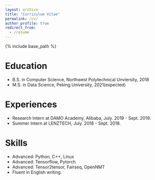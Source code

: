 ```yaml
---
layout: archive
title: "Curriculum Vitae"
permalink: /cv/
author_profile: true
redirect_from:
  - /resume
---
```


{% include base_path %}

Education
======
* B.S. in Computer Science, Northwest Polytechnical Unviersity, 2018
* M.S. in Data Science, Peking University, 2021(expected)


Experiences
======
* Research Intern at DAMO Academy, Alibaba, July. 2019 - Sept. 2019.
* Summer Intern at LENZTECH, July. 2018 - Sept. 2018.
  
Skills
======
* Advanced: Python, C++, Linux
* Advanced: Tensorflow, Pytorch
* Advanced: Tensor2tensor, Fairseq, OpenNMT
* Fluent in English writing.


<!-- * Skill 2
  * Sub-skill 2.1
  * Sub-skill 2.2
  * Sub-skill 2.3
* Skill 3
Publications
======
  <ul>{% for post in site.publications %}
    {% include archive-single-cv.html %}
  {% endfor %}</ul>
  
Talks
======
  <ul>{% for post in site.talks %}
    {% include archive-single-talk-cv.html %}
  {% endfor %}</ul>
  
Teaching
======
  <ul>{% for post in site.teaching %}
    {% include archive-single-cv.html %}
  {% endfor %}</ul>
  
Service and leadership
======
* Currently signed in to 43 different slack teams -->
